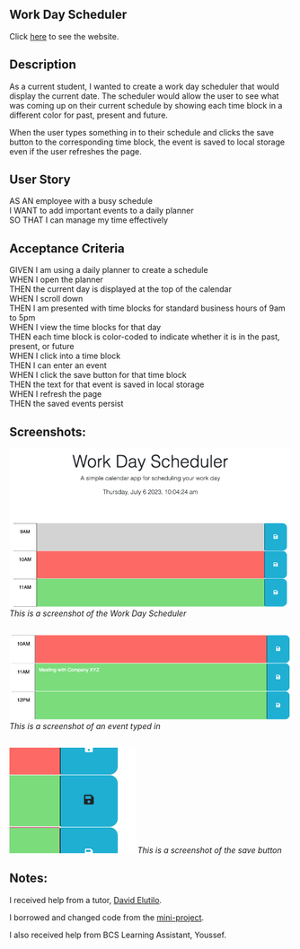 ## Work Day Scheduler

Click [here](https://jenstem.github.io/work-day-scheduler/) to see the website.

## Description

As a current student, I wanted to create a work day scheduler that would display the current date.  The scheduler would allow the user to see what was coming up on their current schedule by showing each time block in a different color for past, present and future.

When the user types something in to their schedule and clicks the save button to the corresponding time block, the event is saved to local storage even if the user refreshes the page.

## User Story

AS AN employee with a busy schedule\
I WANT to add important events to a daily planner\
SO THAT I can manage my time effectively

## Acceptance Criteria

GIVEN I am using a daily planner to create a schedule\
WHEN I open the planner\
THEN the current day is displayed at the top of the calendar\
WHEN I scroll down\
THEN I am presented with time blocks for standard business hours of 9am to 5pm\
WHEN I view the time blocks for that day\
THEN each time block is color-coded to indicate whether it is in the past, present, or future\
WHEN I click into a time block\
THEN I can enter an event\
WHEN I click the save button for that time block\
THEN the text for that event is saved in local storage\
WHEN I refresh the page\
THEN the saved events persist

## Screenshots:

![](https://github.com/jenstem/work-day-scheduler/blob/main/Assets/scheduler.png)
*This is a screenshot of the Work Day Scheduler*
##

![](https://github.com/jenstem/work-day-scheduler/blob/main/Assets/meeting.png)
*This is a screenshot of an event typed in*
##

![](https://github.com/jenstem/work-day-scheduler/blob/main/Assets/savebutton.png)
*This is a screenshot of the save button*
##

## Notes:

I received help from a tutor, [David Elutilo](https://calendly.com/fsf-tutor-team/david-elutilo?month=2023-06).

I borrowed and changed code from the [mini-project](https://git.bootcampcontent.com/University-of-Connecticut/CONN-VIRT-FSF-PT-05-2023-U-LOLC/-/tree/main/05-Third-Party-APIs/01-Activities/28-Stu_Mini-Project).

I also received help from BCS Learning Assistant, Youssef.